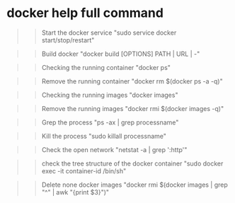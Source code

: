 # docker help full command 
>> Start the docker service "sudo service docker start/stop/restart"

>> Build docker "docker build [OPTIONS] PATH | URL | -"

>> Checking the running container "docker ps"

>> Remove the running container "docker rm $(docker ps -a -q)"

>> Checking the running images "docker images"

>> Remove the running images "docker rmi $(docker images -q)"

>> Grep the process "ps -ax | grep processname"

>> Kill the process "sudo killall processname"

>> Check the open network "netstat -a | grep ':http'"

>> check the tree structure of the docker container "sudo docker exec  -it container-id /bin/sh"

>> Delete none docker images "docker rmi $(docker images | grep "^<none>" | awk "{print $3}")"
